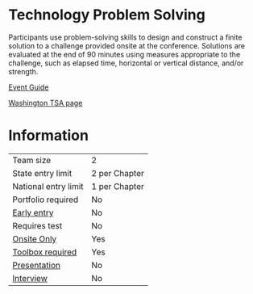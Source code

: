 # Technology Problem Solving

Participants use problem-solving skills to design and construct
a finite solution to a challenge provided onsite at the conference. Solutions are evaluated at the end of 90 minutes using
measures appropriate to the challenge, such as elapsed time,
horizontal or vertical distance, and/or strength.

[Event Guide](https://lwsd.sharepoint.com/:b:/r/sites/GR-JHS-TechnologyStudentAssociation-SCA/Shared%20Documents/23-24/Competition/Event%20Guides/HS%20-%20Technology%20Problem%20Solving.pdf)

[Washington TSA page](https://www.washingtontsa.org/high-school-events/technology-problem-solving)

# Information

|                             |               |
| --------------------------- | ------------- |
| Team size                   | 2             |
| State entry limit           | 2 per Chapter |
| National entry limit        | 1 per Chapter |
| Portfolio required          | No            |
| [Early entry](/#terms)      | No            |
| Requires test               | No            |
| [Onsite Only](/#terms)      | Yes           |
| [Toolbox required](/#terms) | Yes           |
| [Presentation](/#terms)     | No            |
| [Interview](/#terms)        | No            |
